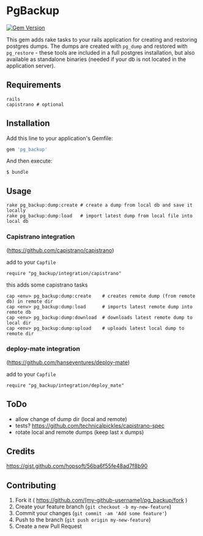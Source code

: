 # PgBackup

[![Gem Version](https://badge.fury.io/rb/pg_backup.svg)](http://badge.fury.io/rb/pg_backup)

This gem adds rake tasks to your rails application for creating and restoring postgres dumps. The dumps are created with ```pg_dump``` and restored with ```pg_restore``` - these tools are included in a full postgres installation, but also available as standalone binaries (needed if your db is not located in the application server).

## Requirements
```
rails
capistrano # optional
```

## Installation

Add this line to your application's Gemfile:

```ruby
gem 'pg_backup'
```

And then execute:

    $ bundle

## Usage

```
rake pg_backup:dump:create # create a dump from local db and save it locally
rake pg_backup:dump:load   # import latest dump from local file into local db
```

### Capistrano integration 
(https://github.com/capistrano/capistrano)

add to your ```Capfile```
```
require "pg_backup/integration/capistrano"
````
this adds some capistrano tasks
```
cap <env> pg_backup:dump:create    # creates remote dump (from remote db) in remote dir
cap <env> pg_backup:dump:load      # imports latest remote dump into remote db
cap <env> pg_backup:dump:download  # downloads latest remote dump to local dir
cap <env> pg_backup:dump:upload    # uploads latest local dump to remote dir
```

### deploy-mate integration 
(https://github.com/hanseventures/deploy-mate)

add to your ```Capfile```

```
require "pg_backup/integration/deploy_mate"
```

## ToDo
- allow change of dump dir (local and remote)
- tests? https://github.com/technicalpickles/capistrano-spec
- rotate local and remote dumps (keep last x dumps)

## Credits
https://gist.github.com/hopsoft/56ba6f55fe48ad7f8b90

## Contributing

1. Fork it ( https://github.com/[my-github-username]/pg_backup/fork )
2. Create your feature branch (`git checkout -b my-new-feature`)
3. Commit your changes (`git commit -am 'Add some feature'`)
4. Push to the branch (`git push origin my-new-feature`)
5. Create a new Pull Request
